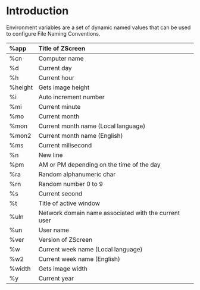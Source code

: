 # Introduction #

Environment variables are a set of dynamic named values that can be used to configure File Naming Conventions.

| %app | Title of ZScreen |
|:-----|:-----------------|
| %cn | Computer name |
| %d | Current day |
| %h | Current hour |
| %height | Gets image height |
| %i | Auto increment number |
| %mi | Current minute |
| %mo | Current month |
| %mon | Current month name (Local language) |
| %mon2 | Current month name (English) |
| %ms | Current milisecond |
| %n | New line |
| %pm | AM or PM depending on the time of the day |
| %ra | Random alphanumeric char |
| %rn | Random number 0 to 9 |
| %s | Current second |
| %t | Title of active window |
| %uln | Network domain name associated with the current user |
| %un | User name |
| %ver | Version of ZScreen |
| %w | Current week name (Local language) |
| %w2 | Current week name (English) |
| %width | Gets image width |
| %y | Current year |